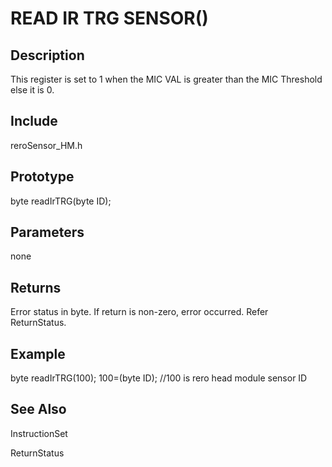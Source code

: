 # READ IR TRG SENSOR() #

## Description ##
This register is set to 1 when the MIC VAL is greater than the MIC Threshold else it is 0. 

## Include ##
reroSensor_HM.h

## Prototype ##
byte readIrTRG(byte ID);

## Parameters ##
none

## Returns ##
Error status in byte. If return is non-zero, error occurred. Refer ReturnStatus.

## Example ##
byte readIrTRG(100);
100=(byte ID); //100 is rero head module sensor ID

## See Also ##

InstructionSet

ReturnStatus
